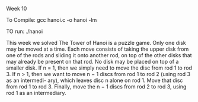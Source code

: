 Week 10

To Compile: gcc hanoi.c -o hanoi -lm

TO run: ./hanoi

This week we solved The Tower of Hanoi is a puzzle game.
Only one disk may be moved at a time.
Each move consists of taking the upper disk from one of the rods and sliding it onto another rod, on top of the other disks that may already be present on that rod.
No disk may be placed on top of a smaller disk.
If n = 1, then we simply need to move the disc from rod 1 to rod 3.
If n > 1, then we want to move n − 1 discs from rod 1 to rod 2 (using rod 3 as an intermedi- ary), which leaves disc n alone on rod 1. Move that disc from rod 1 to rod 3. Finally, move the n − 1 discs from rod 2 to rod 3, using rod 1 as an intermediary.